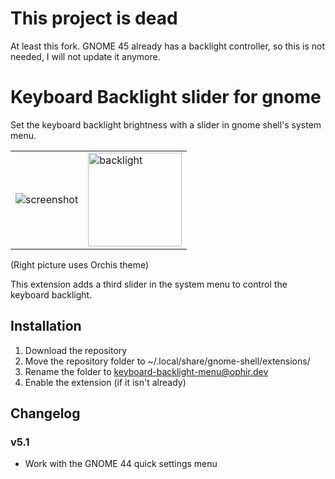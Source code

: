 # This project is dead
At least this fork. GNOME 45 already has a backlight controller, so this is not needed, I will not update it anymore.
# Keyboard Backlight slider for gnome

Set the keyboard backlight brightness with a slider in gnome shell's system menu.

<table>
<td>
<img alt="screenshot" src="https://user-images.githubusercontent.com/105970916/235626566-540d42fb-8388-4491-bd84-a27daaa1cec2.png" />
<td>
<img alt="backlight" src="https://upload.wikimedia.org/wikipedia/commons/c/c4/Backlit_keyboard.jpg" height=150/>
</table>

(Right picture uses Orchis theme)

This extension adds a third slider in the system menu to control the keyboard backlight.
## Installation
1. Download the repository
2. Move the repository folder to ~/.local/share/gnome-shell/extensions/
3. Rename the folder to keyboard-backlight-menu@ophir.dev
4. Enable the extension (if it isn't already)
## Changelog

### v5.1

 - Work with the GNOME 44 quick settings menu
